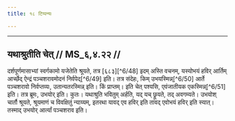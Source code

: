 ```yaml
---
title: १८ टिप्पन्यः

---
```


[^6/42]: E1 (Fn.): 2 HSS haben anyāyatvāt nicht

[^6/43]: E2: ijyagāmī

[^6/44]: E1 hat taddhaviṣka karma santiṣṭheta in Klammern gesetzt

[^6/45]: E2: tena saṃsthānaṃ nimittam

[^6/46]: E1 (v.l.): haviḥṣv eva buddhisaṃbandhād

[^6/47]: E1,6; E2: devadattasaṃbaddhyā

____________________________________________


## यथाश्रुतीति चेत् // MS_६,४.२२ //

दर्शपूर्णमासाभ्यां स्वर्गकामो यजेतेति श्रूयते, तत्र [६८३][^6/48] इदम् अस्ति वचनम्, यस्योभयं हविर् आर्तिम् आर्च्छेद् ऐन्द्रं पञ्चशरावमोदनं निर्वपेद्[^6/49] इति। तत्र संदेहः, किम् उभयस्मिन्न्[^6/50] आर्ते पञ्चशरावो निर्वप्तव्यः, उतान्यतरस्मिन्न् इति। किं प्राप्तम्। इति चेत् पश्यसि, एवंजातीयक एकस्मिन्न्[^6/51] इति।
तत्र ब्रूमः, उभयोर् इति। कुतः। यथाश्रुति भवितुम् अर्हति, यद् यच् छ्रूयते, तद् अवगम्यते। उभयोश् चार्तौ श्रूयते, श्रूयमाणं च विवक्षितुं न्याय्यम्, इतरथा यावद् एव हविर् इति तावद् एवोभयं हविर् इति स्यात्। तस्माद् उभयोर् आर्त्यां पञ्चशराव इति।
